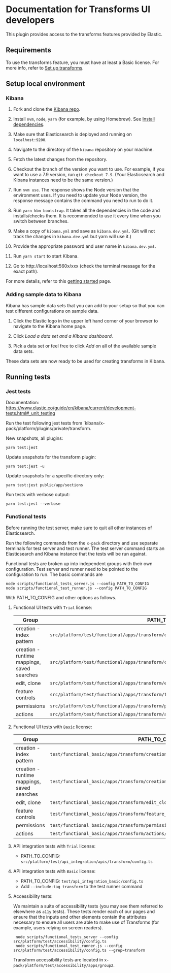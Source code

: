 # Documentation for Transforms UI developers

This plugin provides access to the transforms features provided by Elastic.

## Requirements

To use the transforms feature, you must have at least a Basic license. For more
info, refer to
[Set up transforms](https://www.elastic.co/guide/en/elasticsearch/reference/current/transform-setup.html).

## Setup local environment

### Kibana

1. Fork and clone the [Kibana repo](https://github.com/elastic/kibana).

1. Install `nvm`, `node`, `yarn` (for example, by using Homebrew). See
   [Install dependencies](https://www.elastic.co/guide/en/kibana/master/development-getting-started.html#_install_dependencies).

1. Make sure that Elasticsearch is deployed and running on `localhost:9200`.

1. Navigate to the directory of the `kibana` repository on your machine.

1. Fetch the latest changes from the repository.

1. Checkout the branch of the version you want to use. For example, if you want
   to use a 7.9 version, run `git checkout 7.9`. (Your Elasticsearch and Kibana
   instances need to be the same version.)

1. Run `nvm use`. The response shows the Node version that the environment uses.
   If you need to update your Node version, the response message contains the
   command you need to run to do it.

1. Run `yarn kbn bootstrap`. It takes all the dependencies in the code and
   installs/checks them. It is recommended to use it every time when you switch
   between branches.

1. Make a copy of `kibana.yml` and save as `kibana.dev.yml`. (Git will not track
   the changes in `kibana.dev.yml` but yarn will use it.)

1. Provide the appropriate password and user name in `kibana.dev.yml`.

1. Run `yarn start` to start Kibana.

1. Go to http://localhost:560x/xxx (check the terminal message for the exact
   path).

For more details, refer to this [getting started](https://www.elastic.co/guide/en/kibana/master/development-getting-started.html) page.

### Adding sample data to Kibana

Kibana has sample data sets that you can add to your setup so that you can test
different configurations on sample data.

1. Click the Elastic logo in the upper left hand corner of your browser to
   navigate to the Kibana home page.

1. Click _Load a data set and a Kibana dashboard_.

1. Pick a data set or feel free to click _Add_ on all of the available sample
   data sets.

These data sets are now ready to be used for creating transforms in Kibana.

## Running tests

### Jest tests

Documentation: https://www.elastic.co/guide/en/kibana/current/development-tests.html#_unit_testing

Run the test following jest tests from `kibana/x-pack/platform/plugins/private/transform.

New snapshots, all plugins:

```
yarn test:jest
```

Update snapshots for the transform plugin:

```
yarn test:jest -u
```

Update snapshots for a specific directory only:

```
yarn test:jest public/app/sections
```

Run tests with verbose output:

```
yarn test:jest --verbose
```

### Functional tests

Before running the test server, make sure to quit all other instances of
Elasticsearch.

Run the following commands from the `x-pack` directory and use separate terminals
for test server and test runner. The test server command starts an Elasticsearch
and Kibana instance that the tests will be run against.

Functional tests are broken up into independent groups with their own configuration.
Test server and runner need to be pointed to the configuration to run. The basic
commands are

    node scripts/functional_tests_server.js --config PATH_TO_CONFIG
    node scripts/functional_test_runner.js --config PATH_TO_CONFIG

With PATH_TO_CONFIG and other options as follows.

1.  Functional UI tests with `Trial` license:

    | Group                                       | PATH_TO_CONFIG                                                                                 |
    | ------------------------------------------- | ---------------------------------------------------------------------------------------------- |
    | creation - index pattern                    | `src/platform/test/functional/apps/transform/creation/index_pattern/config.ts`                 |
    | creation - runtime mappings, saved searches | `src/platform/test/functional/apps/transform/creation/runtime_mappings_saved_search/config.ts` |
    | edit, clone                                 | `src/platform/test/functional/apps/transform/edit_clone/config.ts`                             |
    | feature controls                            | `src/platform/test/functional/apps/transform/feature_controls/config.ts`                       |
    | permissions                                 | `src/platform/test/functional/apps/transform/permissions/config.ts`                            |
    | actions                                     | `src/platform/test/functional/apps/transform/actions/config.ts`                                |

1.  Functional UI tests with `Basic` license:

    | Group                                       | PATH_TO_CONFIG                                                                          |
    | ------------------------------------------- | --------------------------------------------------------------------------------------- |
    | creation - index pattern                    | `test/functional_basic/apps/transform/creation/index_pattern/config.ts`                 |
    | creation - runtime mappings, saved searches | `test/functional_basic/apps/transform/creation/runtime_mappings_saved_search/config.ts` |
    | edit, clone                                 | `test/functional_basic/apps/transform/edit_clone/config.ts`                             |
    | feature controls                            | `test/functional_basic/apps/transform/feature_controls/config.ts`                       |
    | permissions                                 | `test/functional_basic/apps/transform/permissions/config.ts`                            |
    | actions                                     | `test/functional_basic/apps/transform/actions/config.ts`                                |

1.  API integration tests with `Trial` license:

    - PATH_TO_CONFIG: `src/platform/test/api_integration/apis/transform/config.ts`

1.  API integration tests with `Basic` license:

    - PATH_TO_CONFIG: `test/api_integration_basic/config.ts`
    - Add `--include-tag transform` to the test runner command

1.  Accessibility tests:

    We maintain a suite of accessibility tests (you may see them referred to elsewhere as `a11y` tests). These tests render each of our pages and ensure that the inputs and other elements contain the attributes necessary to ensure all users are able to make use of Transforms (for example, users relying on screen readers).

         node scripts/functional_tests_server --config src/platform/test/accessibility/config.ts
         node scripts/functional_test_runner.js --config src/platform/test/accessibility/config.ts --grep=transform

    Transform accessibility tests are located in `x-pack/platform/test/accessibility/apps/group2`.
